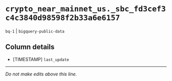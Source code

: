 # `crypto_near_mainnet_us._sbc_fd3cef3c4c3840d98598f2b33a6e6157`
`bq-1` | `bigquery-public-data`

## Column details
* [TIMESTAMP] `last_update`

-------------------------------------------------------------------------------
*Do not make edits above this line.*
